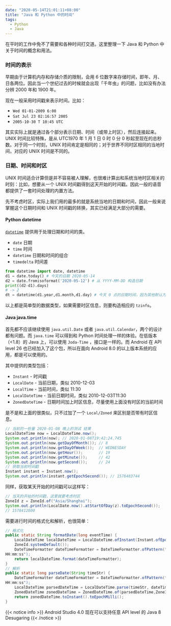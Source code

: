 ```yaml
---
date: "2020-05-14T21:01:11+08:00"
title: "Java 和 Python 中的时间"
tags:
  - Python
  - Java
---
```


在平时的工作中免不了需要和各种时间打交道。这里整理一下 Java 和 Python 中关于时间的概念和用法。

<!--more-->

### 时间的表示

早期由于计算机内存和存储介质的限制，会用 6 位数字来存储时间，即年、月、日各两位。因此当一个世纪过去的时候就会出现「千年虫」的问题，比如没有办法分辨 2000 年和 1900 年。

现在一般采用时间戳来表示时间。比如：

- `Wed 01-01-2009 6:00`
- `Sat Jul 23 02:16:57 2005`
- `2005-10-30 T 10:45 UTC`

其实实际上就是通过各个部分表示日期、时间（或带上时区），然后连接起来。UNIX 时间比较特殊，是从 UTC1970 年 1 月 1 日 0 时 0 分 0 秒起至现在的总秒数。对于同一个时刻，UNIX 时间肯定是相同的；对于世界不同时区相同的当地时间，对应的 UNIX 时间是不同的。

### 日期、时间和时区

UNIX 时间适合计算但是并不容易被人理解，也很难计算出和系统当地时区相关的时刻：比如，想要从一个 UNIX 时间戳得到这天开始的时间戳。因此一般的语音都提供了一套时间处理的内置方法。

先不考虑时区，实际上我们用的最多的就是系统当地的日期和时间，因此一般来说掌握这个日期时间和 UNIX 时间戳的转换，其实已经满足大部分的需要。

#### Python datetime

[`datetime`](https://docs.python.org/zh-cn/3/library/datetime.html#module-datetime) 提供用于处理日期和时间的类。

- `date` 日期
- `time` 时间
- `datetime` 日期和时间的组合
- `timedelta` 时间差

```python
from datetime import date, datetime
d1 = date.today() # 今天的日期 2020-05-14
d2 = date.fromisoformat('2020-05-12') # 从 YYYY-MM-DD 构造日期
print((d2-d1).days)
# -> 2
dt = datetime(d1.year,d1.month,d1.day) # 今天 0 点的日期时间，因为其他默认为0
```

以上都是简单型的数据类型，如果需要时区信息，则要构造相应的 `tzinfo`。

#### Java java.time

首先都不应该继续使用 `java.util.Date` 或者 `java.util.Calendar`，两个的设计都有问题。而 `java.time` 可以得到和 Python 时间处理一样的体验。在低版本（<1.8）的 Java 上，可以使用 `Joda-Time` ，接口是一样的。而 Android 在 API level 26 也已经加入了这个包，所以在面向 Android 8.0 的以上版本系统的应用，都是可以使用的。

其中提供的类型包括：

- `Instant` - 时间戳
- `LocalDate` - 当前日期，类似 2010-12-03
- `LocalTime` - 当前时间，类似 11:30
- `LocalDateTime` - 当前日期时间，类似 2010-12-03T11:30
- `ZonedDateTime` - 日期时间加上时区信息，尽量使用上面没有时区的当前时间

是不是和上面的很类似，只不过加了一个 `Local/Zoned` 来区别是否带有时区信息。

```java
// 当前的一些量 2020-01-08 晚上的测试 结果
LocalDateTime now = LocalDateTime.now();
System.out.println(now); // 2020-01-08T19:42:24.745
System.out.println(now.getDayOfMonth()); // 8
System.out.println(now.getDayOfWeek());  // WEDNESDAY
System.out.println(now.getHour());       // 19
System.out.println(now.getMinute());     // 42
System.out.println(now.getSecond());     // 24
// 获取当前时间戳
Instant instant = Instant.now();
System.out.println(instant.getEpochSecond()); // 1578483744
```

同样，获取某天开始的时间戳可以这样写：

```java
// 当天的开始的时间戳，这里就要考虑时区
ZoneId z = ZoneId.of("Asia/Shanghai");
System.out.println(LocalDate.now().atStartOfDay(z).toEpochSecond());
// 1578412800
```

需要进行时间的格式化和解析，也很简单：

```java
// 格式化
public static String formatDate(long eventTime) {
    LocalDateTime localDateTime = LocalDateTime.ofInstant(Instant.ofEpochMilli(eventTime),
    ZoneId.systemDefault());
    DateTimeFormatter dateTimeFormatter = DateTimeFormatter.ofPattern("yyyy-MM-dd
HH:mm:ss");
    return localDateTime.format(dateTimeFormatter);
}
// 解析
public static long parseDate(String timeStr) {
    DateTimeFormatter dateTimeFormatter = DateTimeFormatter.ofPattern("yyyy-MM-dd
HH:mm:ss");
    LocalDateTime parsedDateTime = LocalDateTime.parse(timeStr, dateTimeFormatter);
    ZonedDateTime zonedDateTime = ZonedDateTime.of(parsedDateTime,ZoneId.systemDefault());
    return zonedDateTime.toInstant().toEpochMilli();
}
```

{{< notice info >}}
Android Studio 4.0 现在可以支持任意 API level 的 Java 8 Desugaring
{{< /notice >}}
